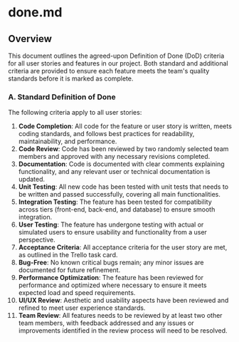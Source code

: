 
# **done.md**

## **Overview**  
This document outlines the agreed-upon Definition of Done (DoD) criteria for all user stories and features in our project. Both standard and additional criteria are provided to ensure each feature meets the team's quality standards before it is marked as complete.


### **A. Standard Definition of Done**

The following criteria apply to all user stories:

1. **Code Completion**: All code for the feature or user story is written, meets coding standards, and follows best practices for readability, maintainability, and performance.
2. **Code Review**: Code has been reviewed by two randomly selected team members and approved with any necessary revisions completed.
3. **Documentation**: Code is documented with clear comments explaining functionality, and any relevant user or technical documentation is updated.
4. **Unit Testing**: All new code has been tested with unit tests that needs to be written and passed successfully, covering all main functionalities.
5. **Integration Testing**: The feature has been tested for compatibility across tiers (front-end, back-end, and database) to ensure smooth integration.
6. **User Testing**: The feature has undergone testing with actual or simulated users to ensure usability and functionality from a user perspective.
7. **Acceptance Criteria**: All acceptance criteria for the user story are met, as outlined in the Trello task card.
8. **Bug-Free**: No known critical bugs remain; any minor issues are documented for future refinement.
9. **Performance Optimization**: The feature has been reviewed for performance and optimized where necessary to ensure it meets expected load and speed requirements.
10. **UI/UX Review**: Aesthetic and usability aspects have been reviewed and refined to meet user experience standards.
11. **Team Review**: All features needs to be reviewed by at least two other team members, with feedback addressed and any issues or improvements identified in the review process will need to be resolved.

